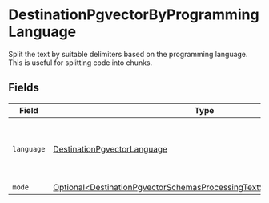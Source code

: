 # DestinationPgvectorByProgrammingLanguage

Split the text by suitable delimiters based on the programming language. This is useful for splitting code into chunks.


## Fields

| Field                                                                                                                                                                  | Type                                                                                                                                                                   | Required                                                                                                                                                               | Description                                                                                                                                                            |
| ---------------------------------------------------------------------------------------------------------------------------------------------------------------------- | ---------------------------------------------------------------------------------------------------------------------------------------------------------------------- | ---------------------------------------------------------------------------------------------------------------------------------------------------------------------- | ---------------------------------------------------------------------------------------------------------------------------------------------------------------------- |
| `language`                                                                                                                                                             | [DestinationPgvectorLanguage](../../models/shared/DestinationPgvectorLanguage.md)                                                                                      | :heavy_check_mark:                                                                                                                                                     | Split code in suitable places based on the programming language                                                                                                        |
| `mode`                                                                                                                                                                 | [Optional\<DestinationPgvectorSchemasProcessingTextSplitterTextSplitterMode>](../../models/shared/DestinationPgvectorSchemasProcessingTextSplitterTextSplitterMode.md) | :heavy_minus_sign:                                                                                                                                                     | N/A                                                                                                                                                                    |